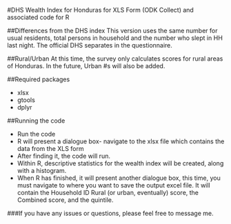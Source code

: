 #DHS Wealth Index for Honduras for XLS Form (ODK Collect) and associated code for R

##Differences from the DHS index
This version uses the same number for usual residents, total persons in household and the number who slept in HH last night. The official DHS separates in the questionnaire.

##Rural/Urban
At this time, the survey only calculates scores for rural areas of Honduras. In the future, Urban #s will also be added.

##Required packages
* xlsx
* gtools
* dplyr

##Running the code
* Run the code
* R will present a dialogue box- navigate to the xlsx file which contains the data from the XLS form
* After finding it, the code will run.
* Within R, descriptive statistics for the wealth index will be created, along with a histogram.
* When R has finished, it will present another dialogue box, this time, you must navigate to where you want to save the output excel file. It will contain the Household ID Rural (or urban, eventually) score, the Combined score, and the quintile.

###If you have any issues or questions, please feel free to message me.
